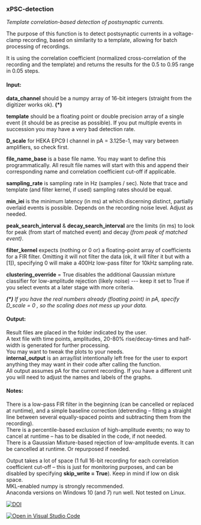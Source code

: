 ### xPSC-detection

<i> Template correlation-based detection of postsynaptic currents.</i>

The purpose of this function is to detect postsynaptic currents in a voltage-clamp recording, based on similarity to a template, allowing for batch processing of recordings.

It is using the correlation coefficient (normalized cross-correlation of the recording and the template) and returns the results for the 0.5 to 0.95 range in 0.05 steps.



#### Input:

<b>data_channel</b> should be a numpy array of 16-bit integers (straight from the digitizer works ok). <b>(*)</b>
	
<b>template</b> should be a floating point or double precision array of a single event (it should be as precise as possible). If you put multiple events in succession you may have a very bad detection rate.
		
<b>D_scale</b> for HEKA EPC9 I channel in pA = 3.125e-1, may vary between amplifiers, so check first.
     
<b>file_name_base</b> is a base file name. You may want to define this programmatically. All result file names will start with this and append their corresponding name and correlation coefficient cut-off if applicable.
     
<b>sampling_rate</b> is sampling rate in Hz (samples / sec). Note that trace and template (and filter kernel, if used) sampling rates should be equal.
    
<b>min_iei</b> is the minimum latency (in ms) at which discerning distinct, partially overlaid events is possible. Depends on the recording noise level. Adjust as needed.
    
<b>peak_search_interval</b> & <b>decay_search_interval</b> are the limits (in ms) to look for peak </i>(from start of matched event)</i> and decay <i>(from peak of matched event)</i>.

<b>filter_kernel</b> expects (nothing or 0 or) a floating-point array of coefficients for a FIR filter. Omitting it will not filter the data (ok, it will filter it but with a [1]), specifying 0 will make a 400Hz low-pass filter for 10kHz sampling rate.
    
<b>clustering_override</b> = True disables the additional Gaussian mixture classifier for low-amplitude rejection (likely noise) --- keep it set to True if you select events at a later stage with more criteria.

<i><b>(*)</b> If you have the real numbers already (floating point) in pA, specify D_scale = 0 , so the scaling does not mess up your data.</i>


#### Output:
Result files are placed in the folder indicated by the user.<br/>
A text file with time points, amplitudes, 20-80% rise/decay-times and half-width is generated for further processing.<br/>
You may want to tweak the plots to your needs.<br/>
<b>internal_output</b> is an array/list intentionally left free for the user to export anything they may want in their code after calling the function.<br/>
All output assumes pA for the current recording. If you have a different unit you will need to adjust the names and labels of the graphs.

#### Notes:
There is a low-pass FIR filter in the beginning (can be cancelled or replaced at runtime), and a simple baseline correction (detrending – fitting a straight line between several equally-spaced points and subtracting them from the recording).<br/>
There is a percentile-based exclusion of high-amplitude events; no way to cancel at runtime – has to be disabled in the code, if not needed.<br/>
There is a Gaussian Mixture-based rejection of low-amplitude events. It can be cancelled at runtime. Or repurposed if needed.<br/>

Output takes a lot of space (1 full 16-bit recording for each correlation coefficient cut-off – this is just for monitoring purposes, and can be disabled by specifying <b>skip_write = True</b>). Keep in mind if low on disk space.<br/>
MKL-enabled numpy is strongly recommended.<br/>
Anaconda versions on Windows 10 (and 7) run well. Not tested on Linux.<br/>

[![DOI](https://zenodo.org/badge/202560114.svg)](https://zenodo.org/badge/latestdoi/202560114)

[![Open in Visual Studio Code](https://open.vscode.dev/badges/open-in-vscode.svg)](https://open.vscode.dev/AMikroulis/xPSC-detection)
